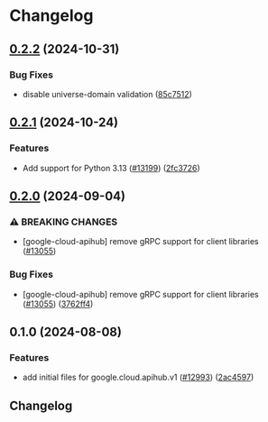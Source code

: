 # Changelog

## [0.2.2](https://github.com/googleapis/google-cloud-python/compare/google-cloud-apihub-v0.2.1...google-cloud-apihub-v0.2.2) (2024-10-31)


### Bug Fixes

* disable universe-domain validation ([85c7512](https://github.com/googleapis/google-cloud-python/commit/85c7512bbdde2b9cc60b4ad42b8c36c4558a07a5))

## [0.2.1](https://github.com/googleapis/google-cloud-python/compare/google-cloud-apihub-v0.2.0...google-cloud-apihub-v0.2.1) (2024-10-24)


### Features

* Add support for Python 3.13 ([#13199](https://github.com/googleapis/google-cloud-python/issues/13199)) ([2fc3726](https://github.com/googleapis/google-cloud-python/commit/2fc372685731141ca1ed2a917dd18bacd79db88e))

## [0.2.0](https://github.com/googleapis/google-cloud-python/compare/google-cloud-apihub-v0.1.0...google-cloud-apihub-v0.2.0) (2024-09-04)


### ⚠ BREAKING CHANGES

* [google-cloud-apihub] remove gRPC support for client libraries ([#13055](https://github.com/googleapis/google-cloud-python/issues/13055))

### Bug Fixes

* [google-cloud-apihub] remove gRPC support for client libraries ([#13055](https://github.com/googleapis/google-cloud-python/issues/13055)) ([3762ff4](https://github.com/googleapis/google-cloud-python/commit/3762ff40e51466bc516939a31732300c8e20211a))

## 0.1.0 (2024-08-08)


### Features

* add initial files for google.cloud.apihub.v1 ([#12993](https://github.com/googleapis/google-cloud-python/issues/12993)) ([2ac4597](https://github.com/googleapis/google-cloud-python/commit/2ac4597188c70a922479bf48adf2a88d850bc534))

## Changelog

